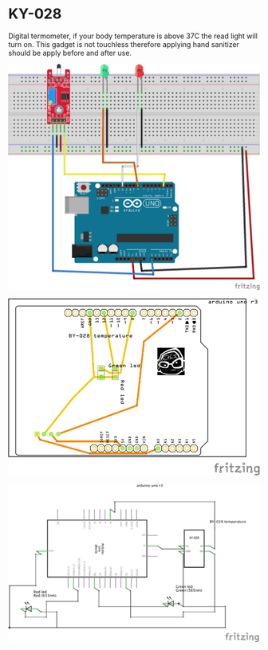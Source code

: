 KY-028
======

Digital termometer, if your body temperature is above 37C the read light will
turn on. This gadget is not touchless therefore applying hand sanitizer should 
be apply before and after use.

![img](bread_board.png)

![img](pcb.png)

![img](schema.png)

